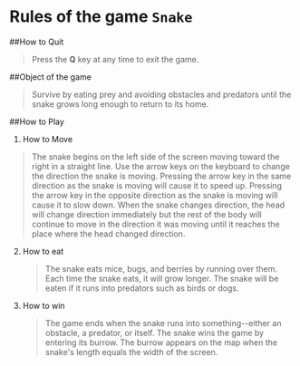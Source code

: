 Rules of the game `Snake`
=========================

##How to Quit
>Press the **Q** key at any time to exit the game.

##Object of the game
>Survive by eating prey and avoiding obstacles and predators until the snake grows long enough to return to its home.

##How to Play
1. How to Move
>The snake begins on the left side of the screen moving toward the right in a straight line.
>Use the arrow keys on the keyboard to change the direction the snake is moving.
   >Pressing the arrow key in the same direction as the snake is moving will cause it to speed up.
   >Pressing the arrow key in the opposite direction as the snake is moving will cause it to slow down.
   >When the snake changes direction, the head will change direction immediately but the rest of the body will continue to move in the direction it was moving until it reaches the place where the head changed direction.
2. How to eat
   >The snake eats mice, bugs, and berries by running over them.
   >Each time the snake eats, it will grow longer.
   >The snake will be eaten if it runs into predators such as birds or dogs.
3. How to win
   >The game ends when the snake runs into something--either an obstacle, a predator, or itself.
   >The snake wins the game by entering its burrow.
   >The burrow appears on the map when the snake's length equals the width of the screen.
